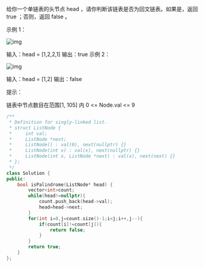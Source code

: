 给你一个单链表的头节点 head ，请你判断该链表是否为回文链表。如果是，返回 true ；否则，返回 false 。

 

示例 1：

![img](https://assets.leetcode.com/uploads/2021/03/03/pal1linked-list.jpg)

输入：head = [1,2,2,1]
输出：true
示例 2：

![img](https://assets.leetcode.com/uploads/2021/03/03/pal2linked-list.jpg)


输入：head = [1,2]
输出：false


提示：

链表中节点数目在范围[1, 105] 内
0 <= Node.val <= 9

```cpp
/**
 * Definition for singly-linked list.
 * struct ListNode {
 *     int val;
 *     ListNode *next;
 *     ListNode() : val(0), next(nullptr) {}
 *     ListNode(int x) : val(x), next(nullptr) {}
 *     ListNode(int x, ListNode *next) : val(x), next(next) {}
 * };
 */
class Solution {
public:
    bool isPalindrome(ListNode* head) {
        vector<int>count;
        while(head!=nullptr){
            count.push_back(head->val);
            head=head->next;
        }
        for(int i=0,j=count.size()-1;i<j;i++,j--){
            if(count[i]!=count[j]){
                return false;
            }
        }
        return true;
    }
};
```

